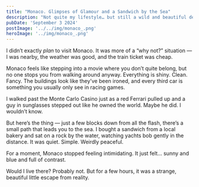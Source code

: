 ```yaml
---
title: "Monaco. Glimpses of Glamour and a Sandwich by the Sea"
description: "Not quite my lifestyle… but still a wild and beautiful detour"
pubDate: 'September 3 2024'
postImage: '../../img/monaco_.png'
heroImage: '../img/monaco_.png'
---
```


I didn’t exactly *plan* to visit Monaco. It was more of a “why not?” situation — I was nearby, the weather was good, and the train ticket was cheap.

Monaco feels like stepping into a movie where you don’t quite belong, but no one stops you from walking around anyway. Everything is shiny. Clean. Fancy. The buildings look like they’ve been ironed, and every third car is something you usually only see in racing games.

I walked past the Monte Carlo Casino just as a red Ferrari pulled up and a guy in sunglasses stepped out like he owned the world. Maybe he did. I wouldn’t know.

But here’s the thing — just a few blocks down from all the flash, there’s a small path that leads you to the sea. I bought a sandwich from a local bakery and sat on a rock by the water, watching yachts bob gently in the distance. It was quiet. Simple. Weirdly peaceful.

For a moment, Monaco stopped feeling intimidating. It just felt... sunny and blue and full of contrast.

Would I live there? Probably not. But for a few hours, it was a strange, beautiful little escape from reality.
